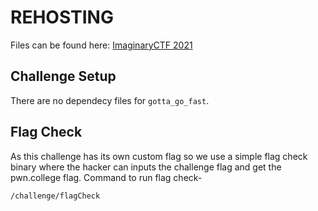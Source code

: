 # REHOSTING

Files can be found here: [ImaginaryCTF 2021](https://github.com/sajjadium/ctf-archives/tree/main/ctfs/ImaginaryCTF/2021/pwn/Gotta_Go_Fast)

## Challenge Setup
There are no dependecy files for `gotta_go_fast`.

## Flag Check
As this challenge has its own custom flag so we use a simple flag check binary where the hacker can inputs the challenge flag and get the pwn.college flag.
Command to run flag check-
```
/challenge/flagCheck
```